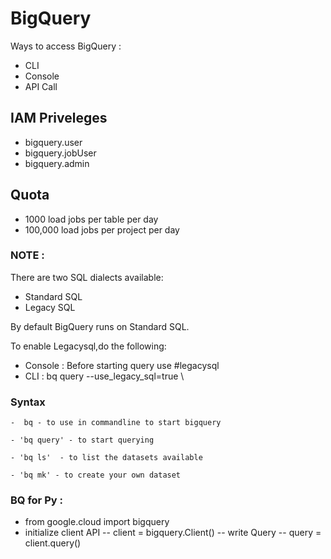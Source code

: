 # BigQuery

Ways to access BigQuery :
  - CLI
  - Console
  - API Call
  
## IAM Priveleges 
  - bigquery.user
  - bigquery.jobUser
  - bigquery.admin


## Quota
 - 1000 load jobs per table per day
 - 100,000 load jobs per project per day

  
  
  
### NOTE :

There are two SQL dialects available:
  - Standard SQL
  - Legacy SQL


By default BigQuery runs on Standard SQL.

To enable Legacysql,do the following:
  - Console : Before starting query use #legacysql
  - CLI : bq query --use_legacy_sql=true \
  
  
  ### Syntax
    -  bq - to use in commandline to start bigquery
   
    - 'bq query' - to start querying
    
    - 'bq ls'  - to list the datasets available
    
    - 'bq mk' - to create your own dataset








 ### BQ for Py :
   - from google.cloud import bigquery
   - initialize client API  -- client = bigquery.Client()
   -- write Query -- query = client.query()
